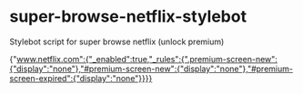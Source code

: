 # super-browse-netflix-stylebot
Stylebot script for super browse netflix (unlock premium)

{"www.netflix.com":{"_enabled":true,"_rules":{".premium-screen-new":{"display":"none"},"#premium-screen-new":{"display":"none"},"#premium-screen-expired":{"display":"none"}}}}
